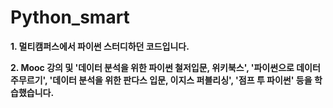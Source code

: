 # Python_smart

**1. 멀티캠퍼스에서 파이썬 스터디하던 코드입니다.**

**2. Mooc 강의 및 '데이터 분석을 위한 파이썬 철저입문, 위키북스', '파이썬으로 데이터 주무르기', '데이터 분석을 위한 판다스 입문, 이지스 퍼블리싱', '점프 투 파이썬' 등을 학습했습니다.**



